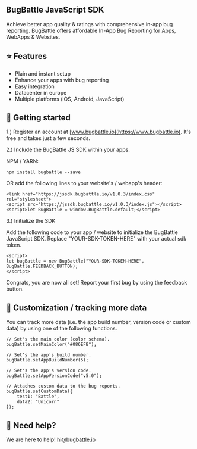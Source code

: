 ## BugBattle JavaScript SDK
Achieve better app quality & ratings with comprehensive in-app bug reporting. BugBattle offers affordable In-App Bug Reporting for Apps, WebApps & Websites.

## ⭐️ Features

- Plain and instant setup
- Enhance your apps with bug reporting
- Easy integration
- Datacenter in europe
- Multiple platforms (iOS, Android, JavaScript)

## 🚀 Getting started

1.) Register an account at [www.bugbattle.io](https://www.bugbattle.io). It's free and takes just a few seconds.

2.) Include the BugBattle JS SDK within your apps.

NPM / YARN:
```
npm install bugbattle --save
```

OR add the following lines to your website's / webapp's header:
```
<link href="https://jssdk.bugbattle.io/v1.0.3/index.css" rel="stylesheet">
<script src="https://jssdk.bugbattle.io/v1.0.3/index.js"></script>
<script>let BugBattle = window.BugBattle.default;</script>
```

3.) Initialize the SDK

Add the following code to your app / website to initialize the BugBattle JavaScript SDK. Replace "YOUR-SDK-TOKEN-HERE" with your actual sdk token.

```
<script>
let bugBattle = new BugBattle("YOUR-SDK-TOKEN-HERE", BugBattle.FEEDBACK_BUTTON);
</script>
```

Congrats, you are now all set! Report your first bug by using the feedback button.

## 🤤 Customization / tracking more data

You can track more data (i.e. the app build number, version code or custom data) by using one of the following functions.

```
// Set's the main color (color schema).
bugBattle.setMainColor("#086EFB");

// Set's the app's build number.
bugBattle.setAppBuildNumber(5);

// Set's the app's version code.
bugBattle.setAppVersionCode("v5.0");

// Attaches custom data to the bug reports.
bugBattle.setCustomData({
    test1: "Battle",
    data2: "Unicorn"
});
```

## 🤝 Need help?

We are here to help! hi@bugbattle.io